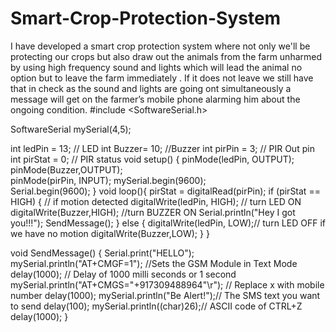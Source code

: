 # Smart-Crop-Protection-System
I have developed a smart crop protection system where not only we'll be protecting our crops but also draw out the animals from the farm unharmed by using high frequency sound and lights which will lead the animal no option but to leave the farm immediately . If it does not leave we still have that in check as the sound and lights are going ont simultaneously a message will get on the farmer’s mobile phone alarming him about the ongoing condition.
#include <SoftwareSerial.h>

SoftwareSerial mySerial(4,5);

int ledPin = 13; // LED
int Buzzer= 10; //Buzzer
int pirPin = 3;                 // PIR Out pin 
int pirStat = 0;                   // PIR status
void setup() {
 pinMode(ledPin, OUTPUT);
 pinMode(Buzzer,OUTPUT);     
 pinMode(pirPin, INPUT); 
 mySerial.begin(9600);    
 Serial.begin(9600);
}
void loop(){
 pirStat = digitalRead(pirPin); 
 if (pirStat == HIGH) {            // if motion detected
   digitalWrite(ledPin, HIGH); // turn LED ON
   digitalWrite(Buzzer,HIGH); //turn BUZZER ON
   Serial.println("Hey I got you!!!");
     SendMessage();
 } 
 else {
   digitalWrite(ledPin, LOW);// turn LED OFF if we have no motion
   digitalWrite(Buzzer,LOW);
 }
} 

void SendMessage()
{
  Serial.print("HELLO");
  mySerial.println("AT+CMGF=1");    //Sets the GSM Module in Text Mode
  delay(1000);  // Delay of 1000 milli seconds or 1 second
  mySerial.println("AT+CMGS=\"+917309488964\"\r"); // Replace x with mobile number
  delay(1000);
  mySerial.println("Be Alert!");// The SMS text you want to send
  delay(100);
   mySerial.println((char)26);// ASCII code of CTRL+Z
  delay(1000);
}
